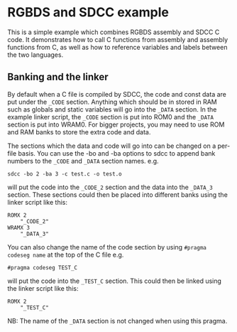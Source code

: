 # RGBDS and SDCC example
This is a simple example which combines RGBDS assembly and SDCC C code. It demonstrates how to call C functions from assembly and assembly functions from C, as well as how to reference variables and labels between the two languages.

## Banking and the linker
By default when a C file is compiled by SDCC, the code and const data are put under the `_CODE` section.
Anything which should be in stored in RAM such as globals and static variables will go into the `_DATA` section.
In the example linker script, the `_CODE` section is put into ROM0 and the `_DATA` section is put into WRAM0.
For bigger projects, you may need to use ROM and RAM banks to store the extra code and data.

The sections which the data and code will go into can be changed on a per-file basis.
You can use the -bo and -ba options to sdcc to append bank numbers to the `_CODE` and `_DATA` section names. e.g.

```sdcc -bo 2 -ba 3 -c test.c -o test.o```

will put the code into the `_CODE_2` section and the data into the `_DATA_3` section.
These sections could then be placed into different banks using the linker script like this:
```
ROMX 2
    "_CODE_2"
WRAMX 3
    "_DATA_3"
```
You can also change the name of the code section by using `#pragma codeseg name` at the top of the C file e.g.

```#pragma codeseg TEST_C```

will put the code into the `_TEST_C` section.
This could then be linked using the linker script like this:
```
ROMX 2
    "_TEST_C"
```
NB: The name of the `_DATA` section is not changed when using this pragma.